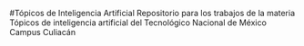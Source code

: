 #Tópicos de Inteligencia Artificial
Repositorio para los trabajos de la materia Tópicos de inteligencia artificial del Tecnológico Nacional de México Campus Culiacán
